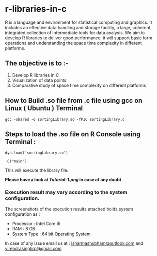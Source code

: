 # r-libraries-in-c
R is a language and environment for statistical computing and graphics. It includes an effective data handling and storage facility, a large, coherent, integrated collection of intermediate tools
for data analysis. We aim to develop R libraries to deliver good performance, it will support
basic form operations and understanding the space time complexity in different platforms.

## The objective is to :-
1) Develop  R libraries in C
2) Visualization of data points
3) Comparative study of space time complexity on different platforms

## How to Build .so file from .c file using gcc on Linux ( Ubuntu ) Terminal

`gcc -shared -o sortingLibrary.so -fPIC sortingLibrary.c`

## Steps to load the .so file on R Console using Terminal : 

` dyn.load('sortingLibrary.so') ` 

 ` .C("main") ` 

This will execute the library file.

**Please have a look at _Tutorial-1.png_
 in case of any doubt**
 
### Execution result may vary according to the system configuration.
The screenshots of the execution results attached holds system configuration as :
* Processor : Intel Core i5
* RAM : 8 GB
* System Type : 64 bit Operating System

In case of any issue email us at : isharmashubham@outlook.com and virendrasinghrp@gmail.com

